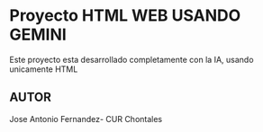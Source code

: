 # Proyecto HTML WEB USANDO GEMINI
Este proyecto esta desarrollado completamente con la IA, usando unicamente HTML

## AUTOR
Jose Antonio Fernandez- CUR Chontales



